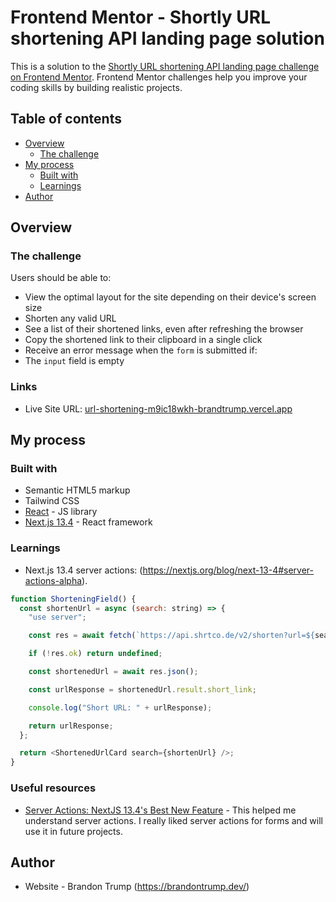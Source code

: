 # Frontend Mentor - Shortly URL shortening API landing page solution

This is a solution to the [Shortly URL shortening API landing page challenge on Frontend Mentor](https://www.frontendmentor.io/challenges/url-shortening-api-landing-page-2ce3ob-G). Frontend Mentor challenges help you improve your coding skills by building realistic projects.

## Table of contents

- [Overview](#overview)
  - [The challenge](#the-challenge)
- [My process](#my-process)
  - [Built with](#built-with)
  - [Learnings](#learnings)
- [Author](#author)

## Overview

### The challenge

Users should be able to:

- View the optimal layout for the site depending on their device's screen size
- Shorten any valid URL
- See a list of their shortened links, even after refreshing the browser
- Copy the shortened link to their clipboard in a single click
- Receive an error message when the `form` is submitted if:
- The `input` field is empty

### Links
- Live Site URL: [url-shortening-m9ic18wkh-brandtrump.vercel.app](url-shortening-m9ic18wkh-brandtrump.vercel.app)

## My process

### Built with

- Semantic HTML5 markup
- Tailwind CSS
- [React](https://reactjs.org/) - JS library
- [Next.js 13.4](https://nextjs.org/docs/getting-started) - React framework

### Learnings

- Next.js 13.4 server actions: (https://nextjs.org/blog/next-13-4#server-actions-alpha).

```js
function ShorteningField() {
  const shortenUrl = async (search: string) => {
    "use server";

    const res = await fetch(`https://api.shrtco.de/v2/shorten?url=${search}`);

    if (!res.ok) return undefined;

    const shortenedUrl = await res.json();

    const urlResponse = shortenedUrl.result.short_link;

    console.log("Short URL: " + urlResponse);

    return urlResponse;
  };

  return <ShortenedUrlCard search={shortenUrl} />;
}
```

### Useful resources

- [Server Actions: NextJS 13.4's Best New Feature](https://www.youtube.com/watch?v=czvSZqnpTHs&t=887s) - This helped me understand server actions. I really liked server actions for forms and will use it in future projects.

## Author

- Website - Brandon Trump (https://brandontrump.dev/)
